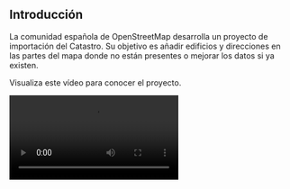<script>
  import { Button, Video } from 'flowbite-svelte'
  import { ChevronRight } from 'svelte-heros-v2'

  import { goto } from '$app/navigation'

  function next() {
    goto('/learn/login')
  }
</script>

## Introducción

La comunidad española de OpenStreetMap desarrolla un proyecto de importación
del Catastro. Su objetivo es añadir edificios y direcciones en las partes del
mapa donde no están presentes o mejorar los datos si ya existen.

Visualiza este vídeo para conocer el proyecto.

<Video src="/src/lib/videos/1intro-catastro.webm" controls trackSrc="1intro-catastro.webm" />

Conoce como debes registrarte para participar
<Button color="primary" on:click={next}>
  Continuar <ChevronRight/>
</Button>
